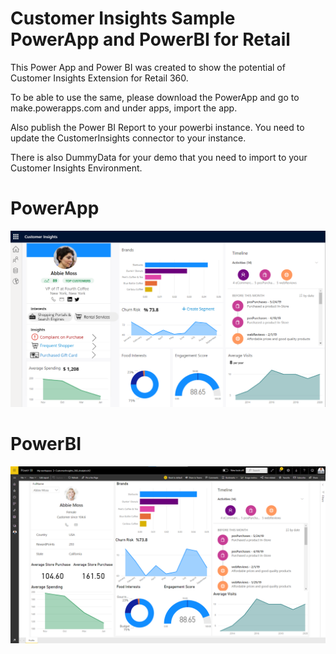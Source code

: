 # Customer Insights Sample PowerApp and PowerBI for Retail

This Power App and Power BI was created to show the potential of Customer Insights Extension for Retail 360. 

To be able to use the same, please download the PowerApp and go to make.powerapps.com and under apps, import the app. 

Also publish the Power BI Report to your powerbi instance. You need to update the CustomerInsights connector to your instance. 

There is also DummyData for your demo that you need to import to your Customer Insights Environment.

# PowerApp
![alt text](https://raw.githubusercontent.com/eturkmenoglu/CustomerInsights_Retail_360_PowerApp_PowerBI/master/Screenshots/PowerApp.png)

# PowerBI
![alt text](https://raw.githubusercontent.com/eturkmenoglu/CustomerInsights_Retail_360_PowerApp_PowerBI/master/Screenshots/PowerBI.png)

